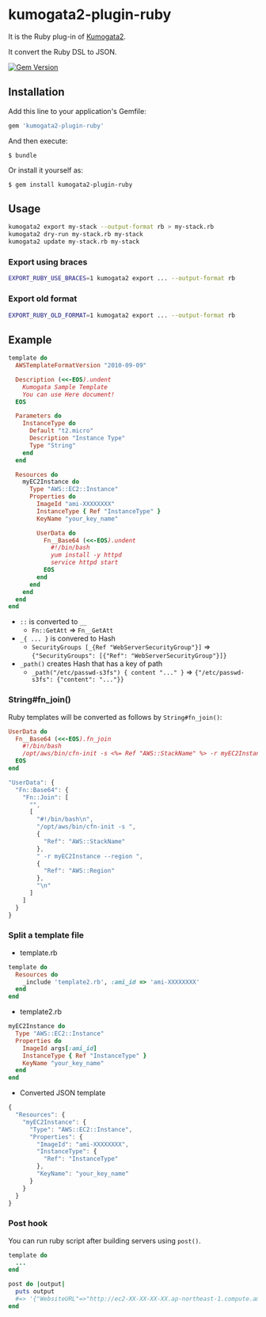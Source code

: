 # kumogata2-plugin-ruby

It is the Ruby plug-in of [Kumogata2](https://github.com/winebarrel/kumogata2).

It convert the Ruby DSL to JSON.

[![Gem Version](https://badge.fury.io/rb/kumogata2-plugin-ruby.png?201406152020)](http://badge.fury.io/rb/kumogata2-plugin-ruby)

## Installation

Add this line to your application's Gemfile:

```ruby
gem 'kumogata2-plugin-ruby'
```

And then execute:

    $ bundle

Or install it yourself as:

    $ gem install kumogata2-plugin-ruby

## Usage

```sh
kumogata2 export my-stack --output-format rb > my-stack.rb
kumogata2 dry-run my-stack.rb my-stack
kumogata2 update my-stack.rb my-stack
```

### Export using braces

```sh
EXPORT_RUBY_USE_BRACES=1 kumogata2 export ... --output-format rb
```

### Export old format

```sh
EXPORT_RUBY_OLD_FORMAT=1 kumogata2 export ... --output-format rb
```

## Example

```ruby
template do
  AWSTemplateFormatVersion "2010-09-09"

  Description (<<-EOS).undent
    Kumogata Sample Template
    You can use Here document!
  EOS

  Parameters do
    InstanceType do
      Default "t2.micro"
      Description "Instance Type"
      Type "String"
    end
  end

  Resources do
    myEC2Instance do
      Type "AWS::EC2::Instance"
      Properties do
        ImageId "ami-XXXXXXXX"
        InstanceType { Ref "InstanceType" }
        KeyName "your_key_name"

        UserData do
          Fn__Base64 (<<-EOS).undent
            #!/bin/bash
            yum install -y httpd
            service httpd start
          EOS
        end
      end
    end
  end
end
```

* `::` is converted to `__`
  * `Fn::GetAtt` => `Fn__GetAtt`
* `_{ ... }` is convered to Hash
  * `SecurityGroups [_{Ref "WebServerSecurityGroup"}]` => `{"SecurityGroups": [{"Ref": "WebServerSecurityGroup"}]}`
* `_path()` creates Hash that has a key of path
  * `_path("/etc/passwd-s3fs") { content "..." }` => `{"/etc/passwd-s3fs": {"content": "..."}}`

### String#fn_join()

Ruby templates will be converted as follows by `String#fn_join()`:

```ruby
UserData do
  Fn__Base64 (<<-EOS).fn_join
    #!/bin/bash
    /opt/aws/bin/cfn-init -s <%= Ref "AWS::StackName" %> -r myEC2Instance --region <%= Ref "AWS::Region" %>
  EOS
end
```

```javascript
"UserData": {
  "Fn::Base64": {
    "Fn::Join": [
      "",
      [
        "#!/bin/bash\n",
        "/opt/aws/bin/cfn-init -s ",
        {
          "Ref": "AWS::StackName"
        },
        " -r myEC2Instance --region ",
        {
          "Ref": "AWS::Region"
        },
        "\n"
      ]
    ]
  }
}
```

### Split a template file

* template.rb

```ruby
template do
  Resources do
    _include 'template2.rb', :ami_id => 'ami-XXXXXXXX'
  end
end
```

* template2.rb

```ruby
myEC2Instance do
  Type "AWS::EC2::Instance"
  Properties do
    ImageId args[:ami_id]
    InstanceType { Ref "InstanceType" }
    KeyName "your_key_name"
  end
end
```

* Converted JSON template

```javascript
{
  "Resources": {
    "myEC2Instance": {
      "Type": "AWS::EC2::Instance",
      "Properties": {
        "ImageId": "ami-XXXXXXXX",
        "InstanceType": {
          "Ref": "InstanceType"
        },
        "KeyName": "your_key_name"
      }
    }
  }
}
```

### Post hook

You can run ruby script after building servers using `post()`.

```ruby
template do
  ...
end

post do |output|
  puts output
  #=> '{"WebsiteURL"=>"http://ec2-XX-XX-XX-XX.ap-northeast-1.compute.amazonaws.com"}'
end
```
